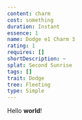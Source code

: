 ```yaml
---
content: charm
cost: something
duration: Instant
essence: 1
name: Dodge e1 Charm 3
rating: 1
requires: []
shortDescription: ~
splat: Second Sunrise
tags: []
trait: Dodge
tree: Fleeting
type: Simple
---
```


Hello **world**!
